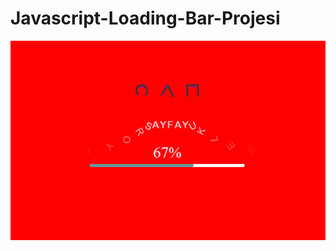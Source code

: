 # Javascript-Loading-Bar-Projesi

![SquidGameLoaderBar.PNG](https://github.com/gngrmazlum/Javascript-Loading-Bar-Projesi/blob/main/image/SquidGameLoaderBar.PNG)
